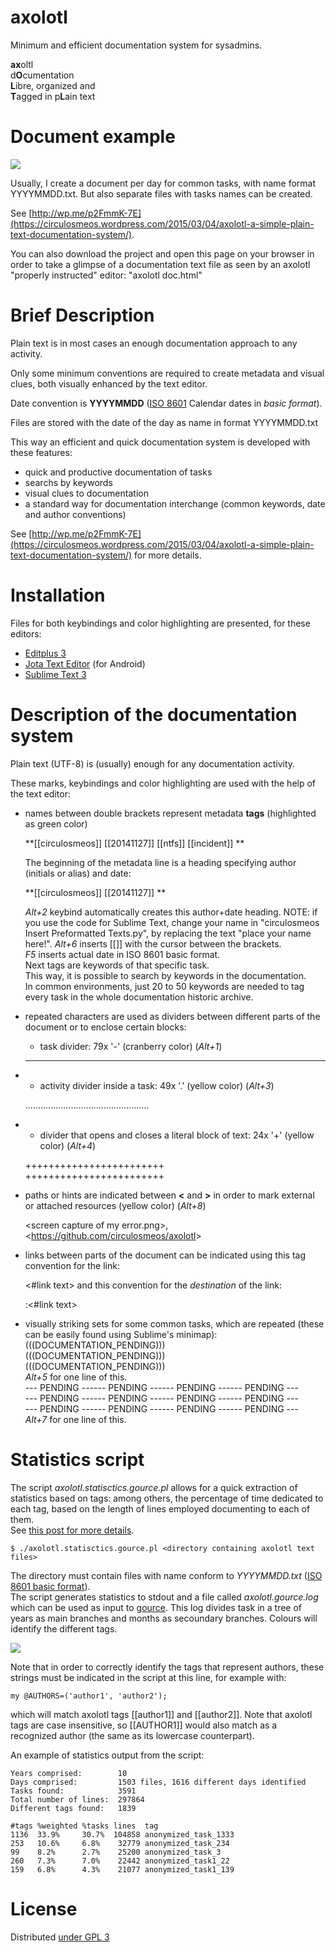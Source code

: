 axolotl
=======

Minimum and efficient  documentation system for sysadmins.

**ax**oltl   
d**O**cumentation   
**L**ibre, organized and   
**T**agged 
in p**L**ain text

Document example
================

![](https://circulosmeos.files.wordpress.com/2015/03/axolotl_example_extract.png)

Usually, I create a document per day for common tasks, with name format YYYYMMDD.txt.
But also separate files with tasks names can be created.

See [http://wp.me/p2FmmK-7E](https://circulosmeos.wordpress.com/2015/03/04/axolotl-a-simple-plain-text-documentation-system/).

You can also download the project and open this page on your browser in order to take a glimpse of a documentation text file as seen by an axolotl "properly instructed" editor: "axolotl doc.html"

Brief Description
=================

Plain text is in most cases an enough documentation approach to any activity.

Only some minimum conventions are required to create metadata and visual clues, both visually enhanced by the text editor. 

Date convention is **YYYYMMDD** ([ISO 8601](http://en.wikipedia.org/wiki/ISO_8601#Calendar_dates) Calendar dates in *basic format*).

Files are stored with the date of the day as name in format YYYYMMDD.txt

This way an efficient and quick documentation system is developed with these features:
* quick and productive documentation of tasks 
* searchs by keywords
* visual clues to documentation
* a standard way for documentation interchange (common keywords, date and author conventions)

See [http://wp.me/p2FmmK-7E](https://circulosmeos.wordpress.com/2015/03/04/axolotl-a-simple-plain-text-documentation-system/) for more details.

Installation
============

Files for both keybindings and color highlighting are presented, for these editors:

* [Editplus 3](https://github.com/circulosmeos/axolotl/tree/master/Editplus%203)
* [Jota Text Editor](https://github.com/circulosmeos/axolotl/tree/master/Jota%20Text%20Editor) (for Android)
* [Sublime Text 3](https://github.com/circulosmeos/axolotl/tree/master/Sublime%20Text%203)

Description of the documentation system
=======================================

Plain text (UTF-8) is (usually) enough for any documentation activity.

These marks, keybindings and color highlighting are used with the help of the text editor:

* names between double brackets represent metadata **tags** (highlighted as green color)   

    **[[circulosmeos]] [[20141127]] [[ntfs]] [[incident]]   **

  The beginning of the metadata line is a heading specifying author (initials or alias) and date: 

    **[[circulosmeos]] [[20141127]]   **

  *Alt+2* keybind automatically creates this author+date heading. 
  NOTE: if you use the code for Sublime Text, change your name in "circulosmeos Insert Preformatted Texts.py", by replacing the text "place your name here!".
  *Alt+6* inserts [[]] with the cursor between the brackets.   
  *F5* inserts actual date in ISO 8601 basic format.   
Next tags are keywords of that specific task.   
This way, it is possible to search by keywords in the documentation.   
In common environments, just 20 to 50 keywords are needed to tag every task in the whole documentation historic archive.   


* repeated characters are used as dividers between different parts of the document or to enclose certain blocks:
	* task divider: 79x '-' (cranberry color) (*Alt+1*)    

	 -------------------------------------------------------------------------------   

* 
	* activity divider inside a task: 49x '.' (yellow color) (*Alt+3*)   

	.................................................   

* 
	* divider that opens and closes a literal block of text: 24x '+' (yellow color) (*Alt+4*)   

	++++++++++++++++++++++++   
	++++++++++++++++++++++++   

* paths or hints are indicated between **<** and **>** in order to mark external or attached resources (yellow color) (*Alt+8*)    

	&lt;screen capture of my error.png&gt;, &lt;https://github.com/circulosmeos/axolotl&gt;   

* links between parts of the document can be indicated using this tag convention for the link:   

	&lt;#link text&gt;
and this convention for the *destination* of the link:   

	:&lt;#link text&gt;

* visually striking sets for some common tasks, which are repeated (these can be easily found using Sublime's minimap):  
(((DOCUMENTATION_PENDING)))   
(((DOCUMENTATION_PENDING)))   
(((DOCUMENTATION_PENDING)))   
*Alt+5* for one line of this.   
--- PENDING ------ PENDING ------ PENDING ------ PENDING ---   
--- PENDING ------ PENDING ------ PENDING ------ PENDING ---   
--- PENDING ------ PENDING ------ PENDING ------ PENDING ---   
*Alt+7* for one line of this.

Statistics script
=================

The script *axolotl.statisctics.gource.pl* allows for a quick extraction of statistics based on tags: among others,
the percentage of time dedicated to each tag, based on the length of lines employed documenting to each of them.   
See [this post for more details](https://circulosmeos.wordpress.com/2017/01/15/axolotl-statistics-script-and-gource-animation).

	$ ./axolotl.statisctics.gource.pl <directory containing axolotl text files>

The directory must contain files with name conform to *YYYYMMDD.txt* ([ISO 8601 basic format](https://en.wikipedia.org/wiki/ISO_8601#Calendar_dates)).   
The script generates statistics to stdout and a file called *axolotl.gource.log* which can be used as input to [gource](http://gource.io/). This log divides task in a tree of years as main branches and months as secoundary branches. Colours will identify the different tags.   

![](https://circulosmeos.files.wordpress.com/2017/01/axolotl-statistics-gource-mp4.png)

Note that in order to correctly identify the tags that represent authors, these strings must be indicated in the script at this line, for example with:   

    my @AUTHORS=('author1', 'author2');

which will match axolotl tags [[author1]] and [[author2]]. Note that axolotl tags are case insensitive, so [[AUTHOR1]] would also match as a recognized author (the same as its lowercase counterpart).

An example of statistics output from the script:

    Years comprised:        10
    Days comprised:         1503 files, 1616 different days identified
    Tasks found:            3591
    Total number of lines:  297864
    Different tags found:   1839

    #tags %weighted %tasks lines  tag
    1136  33.9%     30.7%  104858 anonymized_task_1333
    253   10.6%     6.8%    32779 anonymized_task_234
    99    8.2%      2.7%    25200 anonymized_task_3
    260   7.3%      7.0%    22442 anonymized_task1_22
    159   6.8%      4.3%    21077 anonymized_task1_139

License
=======

Distributed [under GPL 3](http://www.gnu.org/licenses/gpl-3.0.html)

